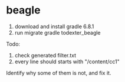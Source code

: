 # beagle

1. download and install gradle 6.8.1
2. run migrate
    gradle todexter_beagle

Todo:
1. check generated filter.txt
2. every line should starts with "/content/cc1"

Identify why some of them is not, and fix it.